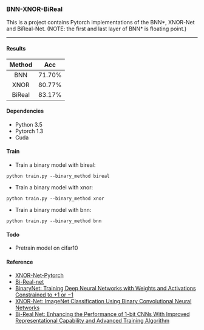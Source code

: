 ### BNN-XNOR-BiReal
This is a project contains Pytorch implementations of the BNN*, XNOR-Net and BiReal-Net.
(NOTE: the first and last layer of BNN* is floating point.)

---
#### Results 
| **Method**   | **Acc**  | 
|:--:|:--:|
|   BNN  | 71.70%  |
| XNOR  | 80.77%  |
| BiReal  | 83.17% |

#### Dependencies
- Python 3.5
- Pytorch 1.3
- Cuda

#### Train
- Train a binary model with bireal:
```
python train.py --binary_method bireal
```
- Train a binary model with xnor:
```
python train.py --binary_method xnor
```
- Train a binary model with bnn:
```
python train.py --binary_method bnn
```
#### Todo
- Pretrain model on cifar10

#### Reference
- [XNOR-Net-Pytorch](https://github.com/jiecaoyu/XNOR-Net-PyTorch)
- [Bi-Real-net](https://github.com/liuzechun/Bi-Real-net)
- [BinaryNet: Training Deep Neural Networks with Weights and Activations Constrained to +1 or −1](https://arxiv.org/pdf/1602.02830v1.pdf)
- [XNOR-Net: ImageNet Classification Using Binary Convolutional Neural Networks](https://arxiv.org/pdf/1603.05279.pdf)
- [Bi-Real Net: Enhancing the Performance of 1-bit CNNs With Improved Representational Capability and Advanced Training Algorithm](https://openaccess.thecvf.com/content_ECCV_2018/papers/zechun_liu_Bi-Real_Net_Enhancing_ECCV_2018_paper.pdf)
